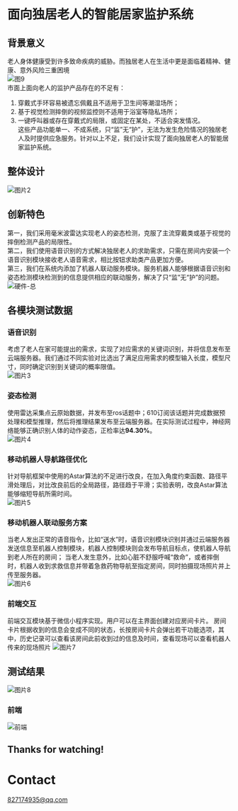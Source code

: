 # 面向独居老人的智能居家监护系统
## 背景意义
  老人身体健康受到许多致命疾病的威胁。而独居老人在生活中更是面临着精神、健康、意外风险三重困境   
![图9](https://github.com/limiiii/yandiansai_finals-master/assets/105148297/761576f2-0792-4cc2-86da-a3d05db2a905)   
市面上面向老人的监护产品存在的不足有：   
1. 穿戴式手环容易被遗忘佩戴且不适用于卫生间等潮湿场所；  
2. 基于视觉检测摔倒的视频监控则不适用于浴室等隐私场所；  
3. 一键呼叫器或存在穿戴式的局限，或固定在某处，不适合突发情况。  
  这些产品功能单一、不成系统，只“监”无“护”，无法为发生危险情况的独居老人及时提供应急服务。针对以上不足，我们设计实现了面向独居老人的智能居家监护系统。  
## 整体设计
![图片2](https://github.com/limiiii/yandiansai_finals-master/assets/105148297/96df49f1-ffca-4961-b20a-e7843619988c)
## 创新特色
  第一，我们采用毫米波雷达实现老人的姿态检测，克服了主流穿戴类或基于视觉的摔倒检测产品的局限性。  
  第二，我们使用语音识别的方式解决独居老人的求助需求，只需在房间内安装一个语音识别模块接收老人语音需求，相比按钮求助类产品更加方便。  
  第三，我们在系统内添加了机器人联动服务模块。服务机器人能够根据语音识别和姿态检测模块检测到的信息提供相应的联动服务，解决了只“监”无“护”的问题。  
![硬件-总](https://github.com/limiiii/yandiansai_finals-master/assets/105148297/33024dd2-74a1-4adb-ab38-b77c4b80f145)
## 各模块测试数据
### 语音识别
  考虑了老人在家可能提出的需求，实现了对应需求的关键词识别，并将信息发布至云端服务器。我们通过不同实验对比选出了满足应用需求的模型输入长度，模型尺寸，同时确定识别到关键词的概率限值。  
![图片3](https://github.com/limiiii/yandiansai_finals-master/assets/105148297/6443b278-4764-485e-aec3-739e3c1c0c0d)
### 姿态检测
  使用雷达采集点云原始数据，并发布至ros话题中；610订阅该话题并完成数据预处理和模型推理，然后将推理结果发布至云端服务器。在实际测试过程中，神经网络能够正确识别人体的动作姿态，正检率达**94.30%**。  
![图片4](https://github.com/limiiii/yandiansai_finals-master/assets/105148297/bdfdbd72-43d6-40de-ab5b-0f20399f8a1e)
### 移动机器人导航路径优化
  针对导航框架中使用的Astar算法的不足进行改良，在加入角度约束函数、路径平滑处理后，对比改良前后的全局路径，路径趋于平滑；实验表明，改良Astar算法能够缩短导航所需时间。  
![图片5](https://github.com/limiiii/yandiansai_finals-master/assets/105148297/790c201c-da7b-46ce-b528-21c7f963c402)
### 移动机器人联动服务方案
  当老人发出正常的语音指令，比如“送水”时，语音识别模块识别并通过云端服务器发送信息至机器人控制模块，机器人控制模块则会发布导航目标点，使机器人导航到老人所在的房间；
当老人发生意外，比如心脏不舒服呼喊“救命”，或者摔倒时，机器人收到求救信息并带着急救药物导航至指定房间，同时拍摄现场照片并上传至服务器。  
![图片6](https://github.com/limiiii/yandiansai_finals-master/assets/105148297/d8cbe6a9-9145-43fb-be95-13a926c3dd88)
### 前端交互
  前端交互模块基于微信小程序实现。用户可以在主界面创建对应房间卡片。
  房间卡片根据收到的信息会变成不同的状态，长按房间卡片会弹出若干功能选项，其中，历史记录可以查看该房间此前收到过的信息及时间，查看现场可以查看机器人传来的现场照片
![图片7](https://github.com/limiiii/yandiansai_finals-master/assets/105148297/e3657536-14ad-4708-89ea-ca57d1bf70be)
## 测试结果
![图片8](https://github.com/limiiii/yandiansai_finals-master/assets/105148297/73ce2d9c-3c0b-4d28-84d8-1edfc51e79e0)
### 前端
![前端](https://github.com/limiiii/yandiansai_finals-master/assets/105148297/84485f93-7e25-4713-b617-99cd8586bee3)  
## Thanks for watching!
# Contact
827174935@qq.com

